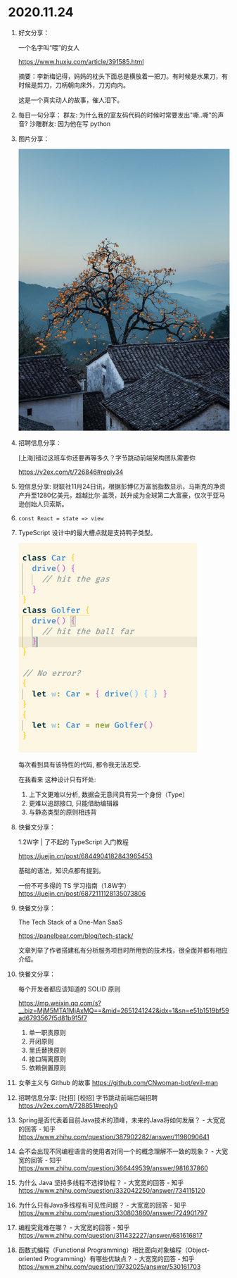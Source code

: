 # 2020.11.24

1. 好文分享：

   一个名字叫“喂”的女人

   https://www.huxiu.com/article/391585.html


   摘要：李新梅记得，妈妈的枕头下面总是横放着一把刀。有时候是水果刀，有时候是剪刀，刀柄朝向床外，刀刃向内。

   这是一个真实动人的故事，催人泪下。

2. 每日一句分享：
   群友: 为什么我的室友码代码的时候时常要发出"嘶..嘶"的声音? 
沙雕群友: 因为他在写 python
   
3. 图片分享：

   ![图像](docs/EnglzPaVkAAkV6b)

4. 招聘信息分享：

   [上海]错过这班车你还要再等多久？字节跳动前端架构团队需要你

   https://v2ex.com/t/726846#reply34

5. 短信息分享:
   财联社11月24日讯，根据彭博亿万富翁指数显示，马斯克的净资产升至1280亿美元，超越比尔·盖茨，跃升成为全球第二大富豪，仅次于亚马逊创始人贝索斯。

6. `const React = state => view`

7. TypeScript 设计中的最大槽点就是支持鸭子类型。

   ![image-20201124113306313](docs/image-20201124113306313.png)

   每次看到具有该特性的代码, 都令我无法忍受.

   在我看来 这种设计只有坏处:

   1. 上下文更难以分析, 数据会无意间具有另一个身份（Type）
   2. 更难以追踪接口, 只能借助编辑器
   3. 与静态类型的原则相违背

8. 快餐文分享：

   1.2W字 | 了不起的 TypeScript 入门教程

   https://juejin.cn/post/6844904182843965453

   基础的语法，知识点都有提到。

   一份不可多得的 TS 学习指南（1.8W字）
   https://juejin.cn/post/6872111128135073806

9. 快餐文分享：

   The Tech Stack of a One-Man SaaS

   https://panelbear.com/blog/tech-stack/

   文章列举了作者搭建私有分析服务项目时所用到的技术栈，很全面并都有相应介绍。

10. 快餐文分享：

    每个开发者都应该知道的 SOLID 原则

    https://mp.weixin.qq.com/s?__biz=MjM5MTA1MjAxMQ==&mid=2651241242&idx=1&sn=e51b1519bf59ad6793567f5d81b915f7

    1. 单一职责原则
    2. 开闭原则
    3. 里氏替换原则
    4. 接口隔离原则
    5. 依赖倒置原则
    
11. 女拳主义与 Github 的故事
    https://github.com/CNwoman-bot/evil-man

12. 招聘信息分享:
    [社招] [校招] 字节跳动前端后端招聘
    https://v2ex.com/t/728851#reply0
    
13. Spring是否代表着目前Java技术的顶峰，未来的Java将如何发展？ - 大宽宽的回答 - 知乎 https://www.zhihu.com/question/387902282/answer/1198090641

14. 会不会出现不同编程语言的使用者对同一个的概念理解不一致的现象？ - 大宽宽的回答 - 知乎 https://www.zhihu.com/question/366449539/answer/981637860

15. 为什么 Java 坚持多线程不选择协程？ - 大宽宽的回答 - 知乎 https://www.zhihu.com/question/332042250/answer/734115120

16. 为什么只有Java多线程有可见性问题？ - 大宽宽的回答 - 知乎 https://www.zhihu.com/question/330803860/answer/724901797

17. 编程究竟难在哪？ - 大宽宽的回答 - 知乎 https://www.zhihu.com/question/311432227/answer/681616817

18. 函数式编程（Functional Programming）相比面向对象编程（Object-oriented Programming）有哪些优缺点？ - 大宽宽的回答 - 知乎 https://www.zhihu.com/question/19732025/answer/530161703
